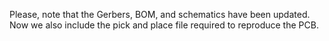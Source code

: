 Please, note that the Gerbers, BOM, and schematics have been updated. Now we also include the pick and place file required to reproduce the PCB.
